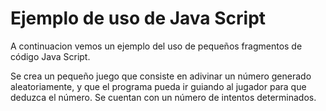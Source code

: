 # Ejemplo de uso de Java Script
A continuacion vemos un ejemplo del uso de pequeños fragmentos de código Java Script.

Se crea un pequeño juego que consiste en adivinar un número generado aleatoriamente, y que el programa pueda ir guiando al jugador para que deduzca el número.
Se cuentan con un número de intentos determinados.
